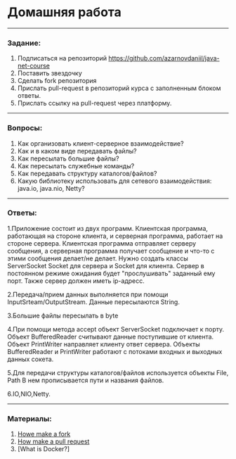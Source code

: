 # Домашняя работа

---

### Задание:

1. Подписаться на репозиторий https://github.com/azarnovdaniil/java-net-course
2. Поставить звездочку 
3. Сделать fork репозитория
4. Прислать pull-request в репозиторий курса с заполненным блоком ответы.
5. Прислать ссылку на pull-request через платформу.

---

### Вопросы:

1. Как организовать клиент-серверное взаимодействие?
2. Как и в каком виде передавать файлы?
3. Как пересылать большие файлы?
4. Как пересылать служебные команды?
5. Как передавать структуру каталогов/файлов?
6. Какую библиотеку использовать для сетевого взаимодействия: java.io, java.nio, Netty?

---

### Ответы:

1.Приложение состоит из двух программ. Клиентская программа,
работающая на стороне клиента, и серверная программа,
работает на стороне сервера. Клиентская программа отправляет серверу сообщения,
а серверная программа получает сообщение и что-то с этими сообщения делает/не делает.
Нужно создать классы ServerSocket Socket для сервера и Socket для клиента. Сервер в постоянном режиме ожидания
будет "прослушивать" заданный ему порт. Также сервер должен иметь ip-адресс.

2.Передача/прием данных выполняется при помощи InputSrteam/OutputStream. Данные пересылаются String.

3.Большие файлы пересылать в byte

4.При помощи метода accept объект ServerSocket подключает к порту.
Объект BufferedReader считывают данные поступившие от клиента.
Объект PrintWriter направляет клиенту ответ сервера.
Объекты BufferedReader и PrintWriter работают с потоками входных и выходных данных сокета.

5.Для передачи структуры каталогов/файлов используется объекты File, Path
В нем прописывается пути и названия файлов.

6.IO,NIO,Netty.

---

### Материалы:

1. [Howe make a fork](https://docs.github.com/en/github/getting-started-with-github/fork-a-repo)
2. [How make a pull request](https://docs.github.com/en/github/collaborating-with-issues-and-pull-requests/creating-a-pull-request)
3. [What is Docker?]
